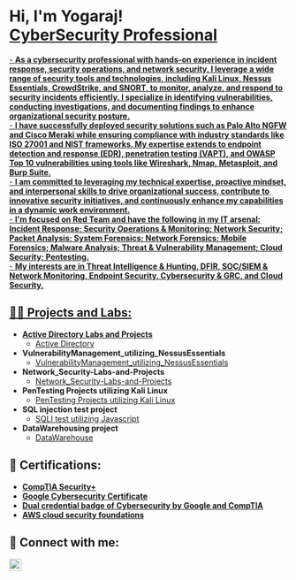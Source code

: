 <h1>Hi, I'm Yogaraj! <br/><a href="https://github.com/Yogarajgprabagaran">CyberSecurity Professional</a> <a href="https://www.linkedin.com/in/yogaraj-govindarajalu-prabagaran-29a4321b5"></h1>
- <b>As a cybersecurity professional with hands-on experience in incident response, security operations, and network security, I leverage a wide range of security tools and technologies, including Kali Linux, Nessus Essentials, CrowdStrike, and SNORT, to monitor, analyze, and respond to security incidents efficiently. I specialize in identifying vulnerabilities, conducting investigations, and documenting findings to enhance organizational security posture.</b> <br>
- <b> I have successfully deployed security solutions such as Palo Alto NGFW and Cisco Meraki while ensuring compliance with industry standards like ISO 27001 and NIST frameworks. My expertise extends to endpoint detection and response (EDR), penetration testing (VAPT), and OWASP Top 10 vulnerabilities using tools like Wireshark, Nmap, Metasploit, and Burp Suite.</b> <br>
- <b>I am committed to leveraging my technical expertise, proactive mindset, and interpersonal skills to drive organizational success, contribute to innovative security initiatives, and continuously enhance my capabilities in a dynamic work environment.</b> <br>
- <b> I'm focused on Red Team and have the following in my IT arsenal: Incident Response; Security Operations & Monitoring; Network Security; Packet Analysis; System Forensics; Network Forensics; Mobile Forensics; Malware Analysis; Threat & Vulnerability Management; Cloud Security; Pentesting. </b> <br>
- <b> My interests are in Threat Intelligence & Hunting, DFIR, SOC/SIEM & Network Monitoring, Endpoint Security, Cybersecurity & GRC, and Cloud Security. </b>
<h2>👨‍💻 Projects and Labs:</h2>

- <b>Active Directory Labs and Projects</b>
  - [Active Directory](https://github.com/Yogarajgprabagaran/ActiveDirectory)
- <b>VulnerabilityManagement_utilizing_NessusEssentials</b>
  - [VulnerabilityManagement_utilizing_NessusEssentials](https://github.com/Yogarajgprabagaran/VulnerabilityManagement_utilizing_NessusEssentials)
- <b>Network_Security-Labs-and-Projects</b>
  - [Network_Security-Labs-and-Projects](https://github.com/Yogarajgprabagaran/Network_Security-Labs-and-Projects)
- <b>PenTesting Projects utilizing Kali Linux</b>
  - [PenTesting Projects utilizing Kali Linux](https://github.com/Yogarajgprabagaran/PenTesting-utilizing-KaliLinux)
- <b>SQL injection test project</b>
  - [SQLI test utilizing Javascript](https://github.com/Yogarajgprabagaran/SQL_injection-test)
- <b>DataWarehousing project</b>
  - [DataWarehouse](https://github.com/Yogarajgprabagaran/DataWarehousing)


    
<h2>📄 Certifications:</h2>

- <b>[CompTIA Security+](https://www.credly.com/badges/4d94f78c-eec2-47e7-b6f6-8b4d857c6f6e/public_url)</b>
- <b>[Google Cybersecurity Certificate](https://www.credly.com/badges/286db609-ee59-42ce-bcdc-5dee4ddd5a0c/public_url)</b>
- <b>[Dual credential badge of Cybersecurity by Google and CompTIA](https://www.credly.com/badges/b8e46b76-e2dc-4ca9-8f23-3b336bebd76a/public_url)</b>
- <b>[AWS cloud security foundations](https://www.credly.com/badges/310a1b2a-8a2b-4ff7-a2cd-9edd48934524/public_url)</b>

<h2> 🤳 Connect with me:</h2>

[<img align="left" alt="Yogaraj | LinkedIn" width="22px" src="https://cdn.jsdelivr.net/npm/simple-icons@v3/icons/linkedin.svg" />][linkedin]

[credly]: https://www.credly.com/users/yogaraj-govindarajalu-prabagaran
[linkedin]: https://www.linkedin.com/in/yogaraj-govindarajalu-prabagaran-29a4321b5
